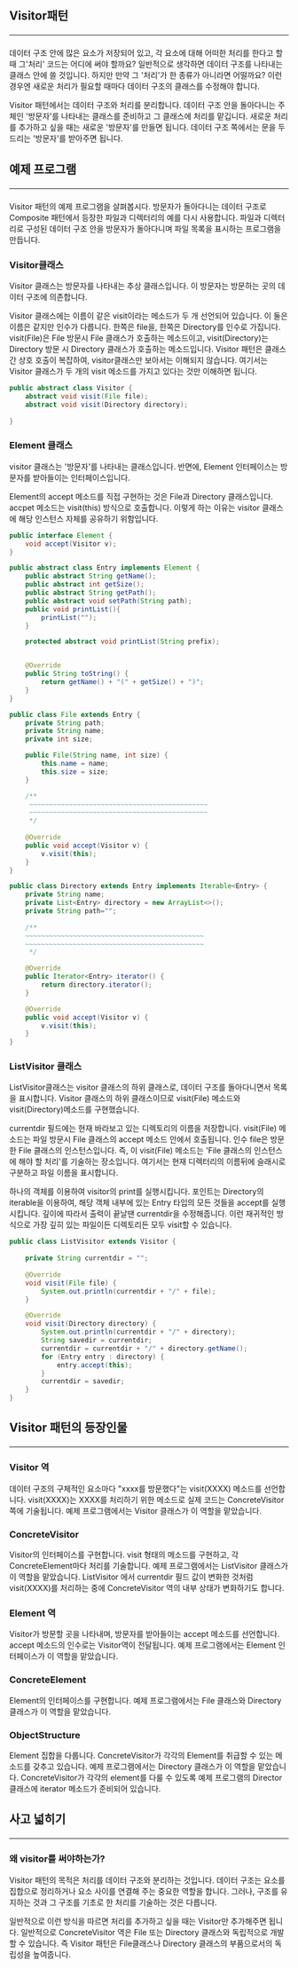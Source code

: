 ## Visitor패턴<hr>
데이터 구조 안에 많은 요소가 저장되어 있고, 각 요소에 대해 어떠한 처리를 한다고 할 때 
그'처리' 코드는 어디에 써야 할까요? 일반적으로 생각하면 데이터 구조를 나타내는 클래스 안에 쓸 것입니다.
하지만 만약 그 '처리'가 한 종류가 아니라면 어떨까요? 이런 경우엔 새로운 처리가 필요할 때마다 데이터 구조의 
클래스를 수정해야 합니다. 

Visitor 패턴에서는 데이터 구조와 처리를 분리합니다. 데이터 구조 안을 돌아다니는 주체인 '방문자'를 나타내는
클래스를 준비하고 그 클래스에 처리를 맡깁니다. 새로운 처리를 추가하고 싶을 때는 새로운 '방문자'를 만들면 됩니다. 
데이터 구조 쪽에서는 문을 두드리는 '방문자'를 받아주면 됩니다. 

## 예제 프로그램 <hr>
Visitor 패턴의 예제 프로그램을 살펴봅시다. 방문자가 돌아다니는 데이터 구조로 Composite 패턴에서 등장한 
파일과 디렉터리의 예를 다시 사용합니다. 파일과 디렉터리로 구성된 데이터 구조 안을 방문자가 돌아다니며 파일 목록을 표시하는
프로그램을 만듭니다. 

### Visitor클래스
Visitor 클래스는 방문자를 나타내는 추상 클래스입니다. 이 방문자는 방문하는 곳의 데이터 구조에 의존합니다. 

Visitor 클래스에는 이름이 같은 visit이라는 메소드가 두 개 선언되어 있습니다. 
이 둘은 이름은 같지만 인수가 다릅니다. 한쪽은 file을, 한쪽은 Directory를 인수로 가집니다. 
visit(File)은 File 방문시 File 클래스가 호출하는 메소드이고, visit(Directory)는 Directory 방문 시
Directory 클래스가 호출하는 메소드입니다. Visitor 패턴은 클래스 간 상호 호출이 복잡하여, visitor클래스만
보아서는 이해되지 않습니다. 여기서는 Visitor 클래스가 두 개의 visit 메소드를 가지고 있다는 것만 이해하면 됩니다. 

```java
public abstract class Visitor {
    abstract void visit(File file);
    abstract void visit(Directory directory);
    
}
```

### Element 클래스
visitor 클래스는 '방문자'를 나타내는 클래스입니다. 반면에, Element 인터페이스는 방문자를 받아들이는
인터페이스입니다.

Element의 accept 메소드를 직접 구현하는 것은 File과 Directory 클래스입니다.
accpet 메소드는 visit(this) 방식으로 호출합니다. 이렇게 하는 이유는 visitor 클래스에 해당 인스턴스
자체를 공유하기 위함입니다. 

```java
public interface Element {
    void accept(Visitor v);
}

public abstract class Entry implements Element {
    public abstract String getName();
    public abstract int getSize();
    public abstract String getPath();
    public abstract void setPath(String path);
    public void printList(){
        printList("");
    }

    protected abstract void printList(String prefix);


    @Override
    public String toString() {
        return getName() + "(" + getSize() + ")";
    }
}

public class File extends Entry {
    private String path;
    private String name;
    private int size;

    public File(String name, int size) {
        this.name = name;
        this.size = size;
    }

    /**
     ~~~~~~~~~~~~~~~~~~~~~~~~~~~~~~~~~~~~~~~~~~~~~
     ~~~~~~~~~~~~~~~~~~~~~~~~~~~~~~~~~~~~~~~~~~~~~
     */
    
    @Override
    public void accept(Visitor v) {
        v.visit(this);
    }
}

public class Directory extends Entry implements Iterable<Entry> {
    private String name;
    private List<Entry> directory = new ArrayList<>();
    private String path="";
    
    /**
    ~~~~~~~~~~~~~~~~~~~~~~~~~~~~~~~~~~~~~~~~~~~~~
    ~~~~~~~~~~~~~~~~~~~~~~~~~~~~~~~~~~~~~~~~~~~~~
     */

    @Override
    public Iterator<Entry> iterator() {
        return directory.iterator();
    }

    @Override
    public void accept(Visitor v) {
        v.visit(this);
    }
}
```

### ListVisitor 클래스 
ListVisitor클래스는 visitor 클래스의 하위 클래스로, 데이터 구조를 돌아다니면서 목록을 표시합니다.
Visitor 클래스의 하위 클래스이므로 visit(File) 메소드와 visit(Directory)메소드를 구현했습니다.

currentdir 필드에는 현재 바라보고 있는 디렉토리의 이름을 저장합니다. visit(File) 메소드는 파일 방문시
File 클래스의 accept 메소드 안에서 호출됩니다. 인수 file은 방문한 File 클래스의 인스턴스입니다. 
즉, 이 visit(File) 메소드는 'File 클래스의 인스턴스에 해야 할 처리'를 기술하는 장소입니다. 여기서는
현재 디렉터리의 이름뒤에 슬래시로 구분하고 파일 이름을 표시합니다. 

하나의 객체를 이용하여 visitor의 print를 실행시킵니다. 포인트는 Directory의 iterable을 이용하여, 
해당 객체 내부에 있는 Entry 타입의 모든 것들을 accept를 실행시킵니다. 깊이에 따라서 출력이 끝날땐 
currentdir을 수정해줍니다. 이런 재귀적인 방식으로 가장 깊히 있는 파일이든 디렉토리든 모두 visit할 수 있습니다.

```java
public class ListVisitor extends Visitor {
    
    private String currentdir = "";
    
    @Override
    void visit(File file) {
        System.out.println(currentdir + "/" + file);
    }

    @Override
    void visit(Directory directory) {
        System.out.println(currentdir + "/" + directory);
        String savedir = currentdir;
        currentdir = currentdir + "/" + directory.getName();
        for (Entry entry : directory) {
            entry.accept(this);
        }
        currentdir = savedir;
    }
}
```

## Visitor 패턴의 등장인물<hr>
### Visitor 역
데이터 구조의 구체적인 요소마다 "xxxx를 방문했다"는 visit(XXXX) 메소드를 선언합니다. 
visit(XXXX)는 XXXX를 처리하기 위한 메소드로 실제 코드는 ConcreteVisitor 쪽에 기술됩니다.
예제 프로그램에서는 Visitor 클래스가 이 역할을 맡았습니다. 

### ConcreteVisitor 
Visitor의 인터페이스를 구현합니다. visit 형태의 메소드를 구현하고, 각 ConcreteElement마다 
처리를 기술합니다. 예제 프로그램에서는 ListVisitor 클래스가 이 역할을 맡았습니다. ListVisitor 에서
currentdir 필드 값이 변화한 것처럼 visit(XXXX)를 처리하는 중에 ConcreteVisitor 역의 내부 상태가
변화하기도 합니다. 

### Element 역
Visitor가 방문할 곳을 나타내며, 방문자를 받아들이는 accept 메소드를 선언합니다. accept 메소드의 인수로는
Visitor역이 전달됩니다. 예제 프로그램에서는 Element 인터페이스가 이 역할을 맡았습니다. 

### ConcreteElement
Element의 인터페이스를 구현합니다. 예제 프로그램에서는 File 클래스와 Directory 클래스가 이 역할을 맡았습니다. 

### ObjectStructure
Element 집합을 다룹니다. ConcreteVisitor가 각각의 Element를 취급할 수 있는 메소드를 갖추고 있습니다.
예제 프로그램에서는 Directory 클래스가 이 역할을 맡았습니다. ConcreteVisitor가 각각의 element를 
다룰 수 있도록 예제 프로그램의 Director 클래스에 iterator 메소드가 준비되어 있습니다. 

## 사고 넓히기<hr>
### 왜 visitor를 써야하는가?
Visitor 패턴의 목적은 처리를 데이터 구조와 분리하는 것입니다. 데이터 구조는 요소를 집합으로 정리하거나
요소 사이를 연결해 주는 중요한 역할을 합니다. 그러나, 구조를 유지하는 것과 그 구조를 기초로 한 처리를
기술하는 것은 다릅니다. 

일반적으로 이런 방식을 따르면 처리를 추가하고 싶을 때는 Visitor만 추가해주면 됩니다. 일반적으로 
ConcreteVisitor 역은 File 또는 Directory 클래스와 독립적으로 개발할 수 있습니다. 즉 Visitor 패턴은
File클래스나 Directory 클래스의 부품으로서의 독립성을 높여줍니다.
